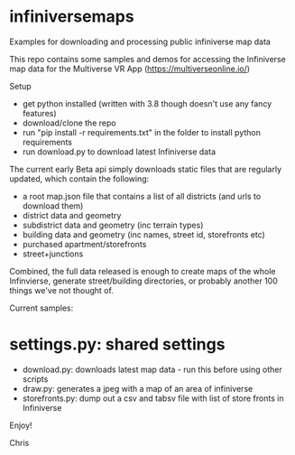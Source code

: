 # infiniversemaps
Examples for downloading and processing public infiniverse map data

This repo contains some samples and demos for accessing the Infiniverse map data for the Multiverse VR App (https://multiverseonline.io/)

Setup
* get python installed (written with 3.8 though doesn't use any fancy features)
* download/clone the repo
* run "pip install -r requirements.txt" in the folder to install python requirements
* run download.py to download latest Infiniverse data

The current early Beta api simply downloads static files that are regularly updated, which contain the following:
* a root map.json file that contains a list of all districts (and urls to download them)
* district data and geometry
* subdistrict data and geometry (inc terrain types)
* building data and geometry (inc names, street id, storefronts etc)
* purchased apartment/storefronts
* street+junctions

Combined, the full data released is enough to create maps of the whole Infinvierse, generate street/building directories, or probably another 100 things we've not thought of.

Current samples:
# settings.py: shared settings
* download.py: downloads latest map data - run this before using other scripts
* draw.py: generates a jpeg with a map of an area of infiniverse
* storefronts.py: dump out a csv and tabsv file with list of store fronts in Infiniverse

Enjoy!

Chris